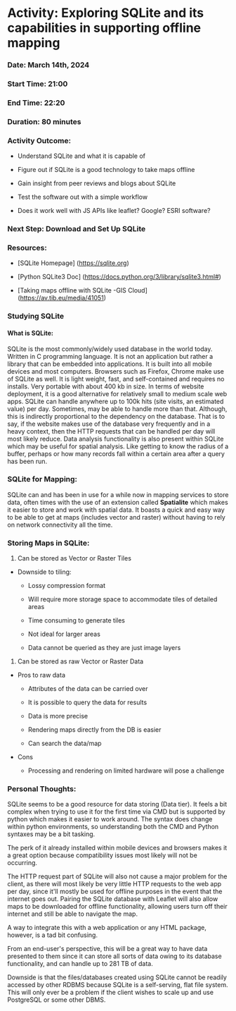 # Activity: Exploring SQLite and its capabilities in supporting offline mapping 

### Date: March 14th, 2024 

### Start Time: 21:00 

### End Time: 22:20 

### Duration: 80 minutes 

### Activity Outcome: 

  * Understand SQLite and what it is capable of 

  * Figure out if SQLite is a good technology to take maps offline 

  * Gain insight from peer reviews and blogs about SQLite 

  * Test the software out with a simple workflow 

  * Does it work well with JS APIs like leaflet? Google? ESRI software? 

### Next Step: Download and Set Up SQLite 

### Resources: 

  * [SQLite Homepage] (https://sqlite.org) 

  * [Python SQLite3 Doc] (https://docs.python.org/3/library/sqlite3.html#) 

  * [Taking maps offline with SQLite  -GIS Cloud] (https://av.tib.eu/media/41051) 

### Studying SQLite 

#### What is SQLite: 

SQLite is the most commonly/widely used database in the world today. Written in C programming language. It is not an application but rather a library that can be embedded into applications. It is built into all mobile devices and most computers. Browsers such as Firefox, Chrome make use of SQLite as well. 
It is light weight, fast, and self-contained and requires no installs. Very portable with about 400 kb in size. 
In terms of website deployment, it is a good alternative for relatively small to medium scale web apps. SQLite can handle anywhere up to 100k hits (site visits, an estimated value) per day. Sometimes, may be able to handle more than that. Although, this is indirectly proportional to the dependency on the database. That is to say, if the website makes use of the database very frequently and in a heavy context, then the HTTP requests that can be handled per day will most likely reduce. 
Data analysis functionality is also present within SQLite which may be useful for spatial analysis. Like getting to know the radius of a buffer, perhaps or how many records fall within a certain area after a query has been run.  

### SQLite for Mapping: 
SQLite can and has been in use for a while now in mapping services to store data, often times with the use of an extension called **Spatialite** which makes it easier to store and work with spatial data. It boasts a quick and easy way to be able to get at maps (includes vector and raster) without having to rely on network connectivity all the time.  
### Storing Maps in SQLite: 
1. Can be stored as Vector or Raster Tiles 

  * Downside to tiling: 

    * Lossy compression format 

    * Will require more storage space to accommodate tiles of detailed areas 

    * Time consuming to generate tiles 

    * Not ideal for larger areas 

    * Data cannot be queried as they are just image layers 
1. Can be stored as raw Vector or Raster Data 

  * Pros to raw data 

    * Attributes of the data can be carried over 

    * It is possible to query the data for results 

    * Data is more precise 

    * Rendering maps directly from the DB is easier 

    * Can search the data/map 

  * Cons 

    * Processing and rendering on limited hardware will pose a challenge 

 

### Personal Thoughts: 

SQLite seems to be a good resource for data storing (Data tier). It feels a bit complex when trying to use it for the first time via CMD but is supported by python which makes it easier to work around. The syntax does change within python environments, so understanding both the CMD and Python syntaxes may be a bit tasking. 

The perk of it already installed within mobile devices and browsers makes it a great option because compatibility issues most likely will not be occurring. 

The HTTP request part of SQLite will also not cause a major problem for the client, as there will most likely be very little HTTP requests to the web app per day, since it'll mostly be used for offline purposes in the event that the internet goes out. Pairing the SQLite database with Leaflet will also allow maps to be downloaded for offline functionality, allowing users turn off their internet and still be able to navigate the map. 

A way to integrate this with a web application or any HTML package, however, is a tad bit confusing.  

From an end-user's perspective, this will be a great way to have data presented to them since it can store all sorts of data owing to its database functionality, and can handle up to 281 TB of data. 

Downside is that the files/databases created using SQLite cannot be readily accessed by other RDBMS because SQLite is a self-serving, flat file system. This will only ever be a problem if the client wishes to scale up and use PostgreSQL or some other DBMS. 
